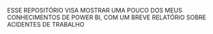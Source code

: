 ESSE REPOSITÓRIO VISA MOSTRAR UMA POUCO DOS MEUS CONHECIMENTOS DE POWER BI, COM UM BREVE RELATÓRIO SOBRE ACIDENTES DE TRABALHO
